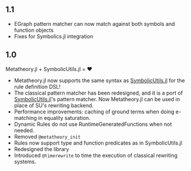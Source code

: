 ## 1.1
- EGraph pattern matcher can now match against both symbols and function objects
- Fixes for Symbolics.jl integration


## 1.0

Metatheory.jl + SymbolicUtils.jl = ❤️

- Metatheory.jl now supports the same syntax as [SymbolicUtils.jl](https://github.com/JuliaSymbolics/SymbolicUtils.jl/) for the rule definition DSL!
- The classical pattern matcher has been redesigned, and it is a port of [SymbolicUtils.jl](https://github.com/JuliaSymbolics/SymbolicUtils.jl/)'s pattern matcher. Now Metatheory.jl can be used in place of SU's rewriting backend.
- Performance improvements: caching of ground terms when doing e-matching in equality saturation.
- Dynamic Rules do not use RuntimeGeneratedFunctions when not needed.
- Removed `@metatheory_init`
- Rules now support type and function predicates as in SymbolicUtils.jl
- Redesigned the library
- Introduced `@timerewrite` to time the execution of classical rewriting systems.